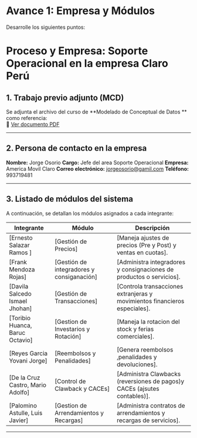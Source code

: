 # Avance 1: Empresa y Módulos
Desarrolle los siguientes puntos:

# Proceso y Empresa: Soporte Operacional en la empresa Claro Perú

## 1. Trabajo previo adjunto (MCD)
Se adjunta el archivo del curso de **Modelado de Conceptual de Datos ** como referencia:  
📄  [Ver documento PDF](./MCD-24-2-Area-de-Operaciones.pdf)

---

## 2. Persona de contacto en la empresa
**Nombre:** Jorge Osorio 
**Cargo:** Jefe del area Soporte Operacional
**Empresa:** America Movil Claro 
**Correo electrónico:** jorgeosorio@gamil.com 
**Teléfono:** 993719481

---

## 3. Listado de módulos del sistema
A continuación, se detallan los módulos asignados a cada integrante:  

| Integrante       | Módulo                | Descripción                                                                 |
|------------------|-----------------------|-----------------------------------------------------------------------------|
| [Ernesto Salazar Ramos ]       | [Gestión de Precios] | [Maneja ajustes de precios (Pre y Post) y ventas en cuotas].   |
| [Frank Mendoza Rojas]       | [Gestión de integradores y consiganación]        | [Administra integradores y consignaciones de productos o servicios].        |
| [Davila Salcedo Ismael Jhohan]       | [Gestión de Transacciones]       | [Controla transacciones extranjeras y movimientos financieros especiales].                     |
| [Toribio Huanca, Baruc Octavio]       | [Gestion de Investarios y Rotación]        | [Maneja la rotacion del stock y ferias comerciales].                       |
| [Reyes Garcia Yovani Jorge]       | [Reembolsos y Penalidades]          | [Genera reembolsos ,penalidades y devoluciones].                                |
| [De la Cruz Castro, Mario Adolfo]       | [Control de Clawback y CACEs]         | [Administra Clawbacks (reversiones de pagos)y CACEs (ajsutes contables)].                                  |
| [Palomino Astulle, Luis Javier]       | [Gestion de Arrendamientos y Recargas]               | [Administra contratos de arrendamientos y recargas de servicios].                                 |

---

